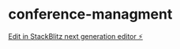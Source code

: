 # conference-managment

[Edit in StackBlitz next generation editor ⚡️](https://stackblitz.com/~/github.com/sh4dmi/conference-managment)